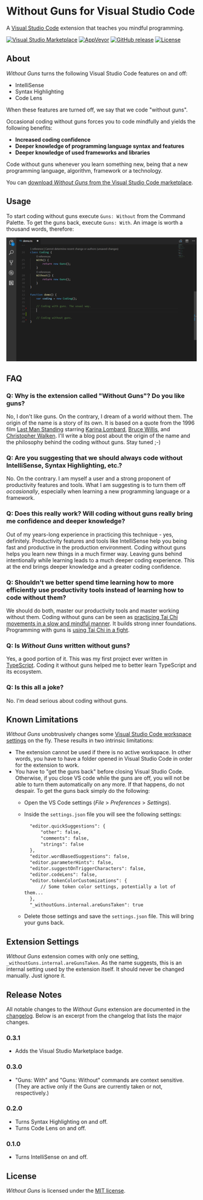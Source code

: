 # Without Guns for Visual Studio Code
A [Visual Studio Code](https://code.visualstudio.com) extension that teaches you mindful programming.

[![Visual Studio Marketplace](https://img.shields.io/vscode-marketplace/v/ironcev.without-guns.svg)](https://marketplace.visualstudio.com/items?itemName=ironcev.without-guns)
[![AppVeyor](https://img.shields.io/appveyor/ci/ironcev/without-guns-for-vs-code.svg)](https://ci.appveyor.com/project/ironcev/without-guns-for-vs-code)
[![GitHub release](https://img.shields.io/github/release/ironcev/without-guns-for-vs-code/all.svg)](https://github.com/ironcev/without-guns-for-vs-code/releases)
[![License](https://img.shields.io/github/license/ironcev/without-guns-for-vs-code.svg)](https://github.com/ironcev/without-guns-for-vs-code/blob/master/LICENSE)

## About
*Without Guns* turns the following Visual Studio Code features on and off:
- IntelliSense
- Syntax Highlighting
- Code Lens

When these features are turned off, we say that we code "without guns".

Occasional coding without guns forces you to code mindfully and yields the following benefits:
- **Increased coding confidence**
- **Deeper knowledge of programming language syntax and features**
- **Deeper knowledge of used frameworks and libraries**

Code without guns whenever you learn something new, being that a new programming language, algorithm, framework or a technology.

You can [download *Without Guns* from the Visual Studio Code marketplace](https://marketplace.visualstudio.com/items?itemName=ironcev.without-guns).

## Usage
To start coding without guns execute `Guns: Without` from the Command Palette. To get the guns back, execute `Guns: With`. An image is worth a thousand words, therefore:

![Without Guns extension in action](https://raw.githubusercontent.com/ironcev/without-guns-for-vs-code/master/images/demo.gif)

## FAQ
### Q: Why is the extension called "Without Guns"? Do you like guns?
No, I don't like guns. On the contrary, I dream of a world without them. The origin of the name is a story of its own. It is based on a quote from the 1996 film [Last Man Standing](https://en.wikipedia.org/wiki/Last_Man_Standing_(1996_film)) starring [Karina Lombard](https://en.wikipedia.org/wiki/Karina_Lombard), [Bruce Willis](https://en.wikipedia.org/wiki/Bruce_Willis), and [Christopher Walken](https://en.wikipedia.org/wiki/Christopher_Walken). I'll write a blog post about the origin of the name and the philosophy behind the coding without guns. Stay tuned ;-)

### Q: Are you suggesting that we should always code without IntelliSense, Syntax Highlighting, etc.?
No. On the contrary. I am myself a user and a strong proponent of productivity features and tools. What I am suggesting is to turn them off *occasionally*, especially when learning a new programming language or a framework.

### Q: Does this really work? Will coding without guns really bring me confidence and deeper knowledge?
Out of my years-long experience in practicing this technique - yes, definitely. Productivity features and tools like IntelliSense help you being fast and productive in the production environment. Coding without guns helps you learn new things in a much firmer way. Leaving guns behind intentionally while learning leads to a much deeper coding experience. This at the end brings deeper knowledge and a greater coding confidence.

### Q: Shouldn't we better spend time learning how to more efficiently use productivity tools instead of learning how to code without them?
We should do both, master our productivity tools and master working without them. Coding without guns can be seen as [practicing Tai Chi movements in a slow and mindful manner](https://youtu.be/2GX4WZSUVPo). It builds strong inner foundations. Programming with guns is [using Tai Chi in a fight](https://youtu.be/Jw5mn15xv5o).

### Q: Is *Without Guns* written without guns?
Yes, a good portion of it. This was my first project ever written in [TypeScript](http://www.typescriptlang.org). Coding it without guns helped me to better learn TypeScript and its ecosystem.

### Q: Is this all a joke?
No. I'm dead serious about coding without guns.

## Known Limitations
*Without Guns* unobtrusively changes some [Visual Studio Code workspace settings](https://code.visualstudio.com/docs/getstarted/settings) on the fly. These results in two intrinsic limitations:
- The extension cannot be used if there is no active workspace. In other words, you have to have a folder opened in Visual Studio Code in order for the extension to work.
- You have to "get the guns back" before closing Visual Studio Code. Otherwise, if you close VS code while the guns are off, you will not be able to turn them automatically on any more. If that happens, do not despair. To get the guns back simply do the following:
    - Open the VS Code settings (*File* > *Preferences* > *Settings*).
    - Inside the `settings.json` file you will see the following settings:

            "editor.quickSuggestions": {
                "other": false,
                "comments": false,
                "strings": false
            },
            "editor.wordBasedSuggestions": false,
            "editor.parameterHints": false,
            "editor.suggestOnTriggerCharacters": false,
            "editor.codeLens": false,
            "editor.tokenColorCustomizations": {
                // Some token color settings, potentially a lot of them...
            },
            "_withoutGuns.internal.areGunsTaken": true

    - Delete those settings and save the `settings.json` file. This will bring your guns back.

## Extension Settings
*Without Guns* extension comes with only one setting, `_withoutGuns.internal.areGunsTaken`. As the name suggests, this is an internal setting used by the extension itself. It should never be changed manually. Just ignore it.

## Release Notes
All notable changes to the *Without Guns* extension are documented in the [changelog](CHANGELOG.md). Below is an excerpt from the changelog that lists the major changes.

### 0.3.1
- Adds the Visual Studio Marketplace badge.

### 0.3.0
- "Guns: With" and "Guns: Without" commands are context sensitive. (They are active only if the Guns are currently taken or not, respectively.)

### 0.2.0
- Turns Syntax Highlighting on and off.
- Turns Code Lens on and off.

### 0.1.0
- Turns IntelliSense on and off.

## License
*Without Guns* is licensed under the [MIT license](LICENSE).